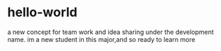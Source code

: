 # hello-world
a new concept for team work and idea sharing under the development name.
im a new student in this major,and so ready to learn more
